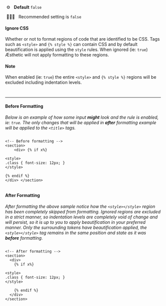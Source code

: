 &nbsp;⚙️&nbsp;&nbsp;&nbsp;**Default** `false`

&nbsp;💁🏽‍♀️&nbsp;&nbsp;&nbsp;Recommended setting is `false`

#### Ignore CSS

Whether or not to format regions of code that are identified to be CSS. Tags such as `<style>` and `{% style %}` can contain CSS and by default beautification is applied using the `style` rules. When ignored (ie: `true`) Æsthetic will not apply formatting to these regions.

#### Note

When enabled (ie: `true`) the entire `<style>` and `{% style %}` regions will be excluded including indentation levels.

#

---

#### Before Formatting

*Below is an example of how some input **might** look and the rule is enabled, ie: `true`. The only changes that will be applied in **after** formatting example will be applied to the `<title>` tags.*

```liquid

<!-- Before formatting -->
<section>
    <div> {% if x%}

<style>
.class { font-size: 12px; }
</style>

{% endif %}
</div> </section>


```

#### After Formatting

*After formatting the above sample notice how the `<style></style>` region has been completely skipped from formatting. Ignored regions are excluded in a strict manner, so indentation levels are completely void of change and will persist, so it is up to you to apply beautification in your preferred manner. Only the surrounding tokens have beautification applied, the `<style></style>` tag remains in the same position and state as it was **before** formatting.*

```liquid

<!-- After formatting -->
<section>
  <div>
    {% if x%}

<style>
.class { font-size: 12px; }
</style>

    {% endif %}
  </div>
</section>


```
